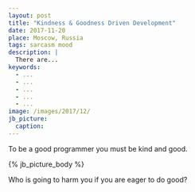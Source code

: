 ```yaml
---
layout: post
title: "Kindness & Goodness Driven Development"
date: 2017-11-20
place: Moscow, Russia
tags: sarcasm mood
description: |
  There are...
keywords:
  - ...
  - ...
  - ...
  - ...
  - ...
image: /images/2017/12/
jb_picture:
  caption:
---
```


To be a good programmer you must be kind and good.

<!--more-->

{% jb_picture_body %}

Who is going to harm you if you are eager to do good?
